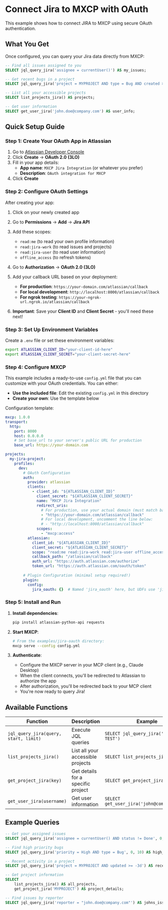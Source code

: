 # Connect Jira to MXCP with OAuth

This example shows how to connect JIRA to MXCP using secure OAuth authentication.

## What You Get

Once configured, you can query your Jira data directly from MXCP:

```sql
-- Find all issues assigned to you
SELECT jql_query_jira('assignee = currentUser()') AS my_issues;

-- Get recent bugs in a project
SELECT jql_query_jira('project = MYPROJECT AND type = Bug AND created >= -7d') AS recent_bugs;

-- List all your accessible projects
SELECT list_projects_jira() AS projects;

-- Get user information
SELECT get_user_jira('john.doe@company.com') AS user_info;
```

## Quick Setup Guide

### Step 1: Create Your OAuth App in Atlassian

1. Go to [Atlassian Developer Console](https://developer.atlassian.com/console/myapps/)
2. Click **Create** → **OAuth 2.0 (3LO)**
3. Fill in your app details:
   - **App name**: `MXCP Jira Integration` (or whatever you prefer)
   - **Description**: `OAuth integration for MXCP`
4. Click **Create**

### Step 2: Configure OAuth Settings

After creating your app:

1. Click on your newly created app
2. Go to **Permissions** → **Add** → **Jira API**
3. Add these scopes:
   - `read:me` (to read your own profile information)
   - `read:jira-work` (to read issues and projects)
   - `read:jira-user` (to read user information)
   - `offline_access` (to refresh tokens)

4. Go to **Authorization** → **OAuth 2.0 (3LO)**
5. Add your callback URL based on your deployment:
   - **For production**: `https://your-domain.com/atlassian/callback`
   - **For local development**: `http://localhost:8000/atlassian/callback`
   - **For ngrok testing**: `https://your-ngrok-url.ngrok.io/atlassian/callback`

6. **Important**: Save your **Client ID** and **Client Secret** - you'll need these next!

### Step 3: Set Up Environment Variables

Create a `.env` file or set these environment variables:

```bash
export ATLASSIAN_CLIENT_ID="your-client-id-here"
export ATLASSIAN_CLIENT_SECRET="your-client-secret-here"
```

### Step 4: Configure MXCP

This example includes a ready-to-use `config.yml` file that you can customize with your OAuth credentials. You can either:

- **Use the included file**: Edit the existing `config.yml` in this directory
- **Create your own**: Use the template below

Configuration template:

```yaml
mxcp: 1.0.0
transport:
  http:
    port: 8000
    host: 0.0.0.0
    # Set base_url to your server's public URL for production
    base_url: https://your-domain.com

projects:
  my-jira-project:
    profiles:
      dev:
        # OAuth Configuration
        auth:
          provider: atlassian
          clients:
            - client_id: "${ATLASSIAN_CLIENT_ID}"
              client_secret: "${ATLASSIAN_CLIENT_SECRET}"
              name: "MXCP Jira Integration"
              redirect_uris:
                # For production, use your actual domain (must match base_url above)
                - "https://your-domain.com/atlassian/callback"
                # For local development, uncomment the line below:
                # - "http://localhost:8000/atlassian/callback"
              scopes:
                - "mxcp:access"
          atlassian:
            client_id: "${ATLASSIAN_CLIENT_ID}"
            client_secret: "${ATLASSIAN_CLIENT_SECRET}"
            scope: "read:me read:jira-work read:jira-user offline_access"
            callback_path: "/atlassian/callback"
            auth_url: "https://auth.atlassian.com/authorize"
            token_url: "https://auth.atlassian.com/oauth/token"
        
        # Plugin Configuration (minimal setup required!)
        plugin:
          config:
            jira_oauth: {}  # Named 'jira_oauth' here, but UDFs use 'jira' suffix from mxcp-site.yml
```

### Step 5: Install and Run

1. **Install dependencies**:
   ```bash
   pip install atlassian-python-api requests
   ```

2. **Start MXCP**:
   ```bash
   # From the examples/jira-oauth directory:
   mxcp serve --config config.yml
   ```

3. **Authenticate**:
   - Configure the MXCP server in your MCP client (e.g., Claude Desktop)
   - When the client connects, you'll be redirected to Atlassian to authorize the app
   - After authorization, you'll be redirected back to your MCP client
   - You're now ready to query Jira!

## Available Functions

| Function | Description | Example |
|----------|-------------|---------|
| `jql_query_jira(query, start, limit)` | Execute JQL queries | `SELECT jql_query_jira('project = TEST')` |
| `list_projects_jira()` | List all your accessible projects | `SELECT list_projects_jira()` |
| `get_project_jira(key)` | Get details for a specific project | `SELECT get_project_jira('TEST')` |
| `get_user_jira(username)` | Get user information | `SELECT get_user_jira('john@company.com')` |

## Example Queries

```sql
-- Get your assigned issues
SELECT jql_query_jira('assignee = currentUser() AND status != Done', 0, 20) AS my_open_issues;

-- Find high priority bugs
SELECT jql_query_jira('priority = High AND type = Bug', 0, 10) AS high_priority_bugs;

-- Recent activity in a project
SELECT jql_query_jira('project = MYPROJECT AND updated >= -3d') AS recent_activity;

-- Get project information
SELECT 
    list_projects_jira() AS all_projects,
    get_project_jira('MYPROJECT') AS project_details;

-- Find issues by reporter
SELECT jql_query_jira('reporter = "john.doe@company.com"') AS johns_issues;
```
